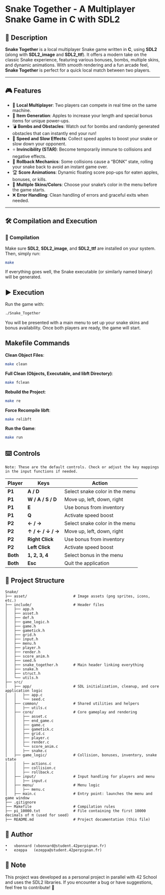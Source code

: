 # Snake Together - A Multiplayer Snake Game in C with SDL2

## 📌 Description

**Snake Together** is a local multiplayer Snake game written in **C**, using **SDL2** (along with **SDL2_image** and **SDL2_ttf**). It offers a modern take on the classic Snake experience, featuring various bonuses, bombs, multiple skins, and dynamic animations. With smooth rendering and a fun arcade feel, **Snake Together** is perfect for a quick local match between two players.

---

## 🎮 Features

-   🐍 **Local Multiplayer**: Two players can compete in real time on the same machine.
-   🍏 **Item Generation**: Apples to increase your length and special bonus items for unique power-ups.
-   💣 **Bombs and Obstacles**: Watch out for bombs and randomly generated obstacles that can instantly end your run!
-   🚀 **Speed and Slow Effects**: Collect speed apples to boost your snake or slow down your opponent.
-   ⭐ **Invincibility (STAR)**: Become temporarily immune to collisions and negative effects.
-   🔁 **Rollback Mechanics**: Some collisions cause a “BONK” state, rolling your snake back to avoid an instant game over.
-   🏆 **Score Animations**: Dynamic floating score pop-ups for eaten apples, bonuses, or kills.
-   🎨 **Multiple Skins/Colors**: Choose your snake’s color in the menu before the game starts.
-   ❌ **Error Handling**: Clean handling of errors and graceful exits when needed.

---

## 🛠 Compilation and Execution

### 🔧 Compilation

Make sure **SDL2**, **SDL2_image**, and **SDL2_ttf** are installed on your system. Then, simply run:

```sh
make
```

If everything goes well, the Snake executable (or similarly named binary) will be generated.

## ▶️ Execution

Run the game with:

```sh
./Snake_Together
```

You will be presented with a main menu to set up your snake skins and bonus availability. Once both players are ready, the game will start.

## Makefile Commands

**Clean Object Files**:

```sh
make clean
```

**Full Clean (Objects, Executable, and libft Directory)**:

```sh
make fclean
```

**Rebuild the Project**:

```sh
make re
```

**Force Recompile libft**:

```sh
make relibft
```

**Run the Game**:

```sh
make run
```

## ⌨️ Controls

    Note: These are the default controls. Check or adjust the key mappings in the input functions if needed.

| Player   | Keys              | Action                         |
| -------- | ----------------- | ------------------------------ |
| **P1**   | **A / D**         | Select snake color in the menu |
| **P1**   | **W / A / S / D** | Move up, left, down, right     |
| **P1**   | **E**             | Use bonus from inventory       |
| **P1**   | **Q**             | Activate speed boost           |
| **P2**   | **← / →**         | Select snake color in the menu |
| **P2**   | **↑ / ← / ↓ / →** | Move up, left, down, right     |
| **P2**   | **Right Click**   | Use bonus from inventory       |
| **P2**   | **Left Click**    | Activate speed boost           |
| **Both** | **1, 2, 3, 4**    | Select bonus in the menu       |
| **Both** | **Esc**           | Quit the application           |

## 📂 Project Structure

```
Snake/
├── asset/                     # Image assets (png sprites, icons, etc.)
├── include/                   # Header files
│   ├── app.h
│   ├── asset.h
│   ├── def.h
│   ├── game_logic.h
│   ├── game.h
│   ├── gametick.h
│   ├── grid.h
│   ├── input.h
│   ├── menu.h
│   ├── player.h
│   ├── render.h
│   ├── score_anim.h
│   ├── seed.h
│   ├── snake_together.h       # Main header linking everything
│   ├── snake.h
│   ├── struct.h
│   └── utils.h
├── src/
│   ├── app/                   # SDL initialization, cleanup, and core application logic
│   │   ├── app.c
│   │   └── seed.c
│   ├── common/                # Shared utilities and helpers
│   │   ├── utils.c
│   ├── core/                  # Core gameplay and rendering
│   │   ├── asset.c
│   │   ├── end_game.c
│   │   ├── game.c
│   │   ├── gametick.c
│   │   ├── grid.c
│   │   ├── player.c
│   │   ├── render.c
│   │   └── score_anim.c
│   │   ├── snake.c
│   ├── game_logic/            # Collision, bonuses, inventory, snake state
│   │   ├── actions.c
│   │   ├── collision.c
│   │   ├── rollback.c
│   ├── input/                 # Input handling for players and menu
│   │   ├── input.c
│   ├── menu/                  # Menu logic
│   │   ├── menu.c
│   ├── main.c                 # Entry point: launches the menu and game window
├── .gitignore
├── Makefile                   # Compilation rules
├── pi_10000.txt               # File containing the first 10000 decimals of π (used for seed)
├── README.md                  # Project documentation (this file)
```

## 📜 Author

    •	vbonnard (vbonnard@student.42perpignan.fr)
    •	ezeppa 	 (ezeppa@student.42perpignan.fr)

## 📌 Note

This project was developed as a personal project in parallel with 42 School and uses the SDL2 libraries.
If you encounter a bug or have suggestions, feel free to contribute! 🚀
